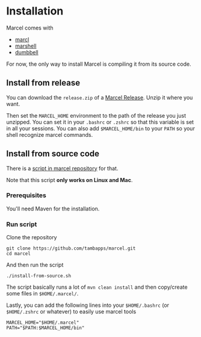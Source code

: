 # Installation

Marcel comes with
- [marcl](../tools/marcl.md)
- [marshell](../tools/marshell.md)
- [dumbbell](../tools/dumbbell.md)

For now, the only way to install Marcel is compiling it from its source code.

## Install from release
You can download the `release.zip` of a [Marcel Release](https://github.com/tambapps/marcel/releases). Unzip it where you want.

Then set the `MARCEL_HOME` environment to the path of the release you just unzipped. You can set it in your `.bashrc` or `.zshrc` so that
this variable is set in all your sessions.
You can also add `$MARCEL_HOME/bin` to your `PATH` so your shell recognize marcel commands.

## Install from source code
There is a [script in marcel repository](https://github.com/tambapps/marcel/blob/main/install.sh) for that.

Note that this script **only works on Linux and Mac**.
### Prerequisites

You'll need Maven for the installation.

### Run script

Clone the repository
```shell
git clone https://github.com/tambapps/marcel.git
cd marcel
```

And then run the script
```shell
./install-from-source.sh
```

The script basically runs a lot of `mvn clean install` and then copy/create some files in `$HOME/.marcel/`.

Lastly, you can add the following lines into your `$HOME/.bashrc` (or `$HOME/.zshrc` or whatever) to easily use marcel tools

```shell
MARCEL_HOME="$HOME/.marcel"
PATH="$PATH:$MARCEL_HOME/bin"
```
